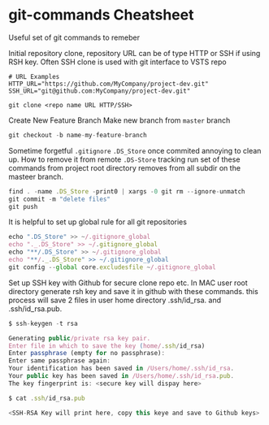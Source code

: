 # git-commands Cheatsheet
Useful set of git commands to remeber

Initial repository clone, repository URL can be of type HTTP or SSH if using RSH key. Often SSH clone is used with git interface to VSTS repo

```
# URL Examples
HTTP_URL="https://github.com/MyCompany/project-dev.git"
SSH_URL="git@github.com:MyCompany/project-dev.git"

git clone <repo name URL HTTP/SSH>
```

Create New Feature Branch
Make new branch from `master` branch

```javascript
git checkout -b name-my-feature-branch
```

Sometime forgetful `.gitignore` `.DS_Store` once commited annoying to clean up.
How to remove it from remote `.DS-Store` tracking run set of these commands from project root directory removes from all subdir on the masteer branch.

```javascript
find . -name .DS_Store -print0 | xargs -0 git rm --ignore-unmatch
git commit -m "delete files"
git push
```

It is helpful to set up global rule for all git repositories

```javascript
echo ".DS_Store" >> ~/.gitignore_global
echo "._.DS_Store" >> ~/.gitignore_global
echo "**/.DS_Store" >> ~/.gitignore_global
echo "**/._.DS_Store" >> ~/.gitignore_global
git config --global core.excludesfile ~/.gitignore_global
```

Set up SSH key with Github for secure clone repo etc.
In MAC user root directory generate rsh key and save it in github with these commands.
this process will save 2 files in user home directory
.ssh/id_rsa. and .ssh/id_rsa.pub.

```javascript
$ ssh-keygen -t rsa

Generating public/private rsa key pair.
Enter file in which to save the key (home/.ssh/id_rsa)
Enter passphrase (empty for no passphrase): 
Enter same passphrase again: 
Your identification has been saved in /Users/home/.ssh/id_rsa.
Your public key has been saved in /Users/home/.ssh/id_rsa.pub.
The key fingerprint is: <secure key will dispay here>

$ cat .ssh/id_rsa.pub

<SSH-RSA Key will print here, copy this keye and save to Github keys>

```